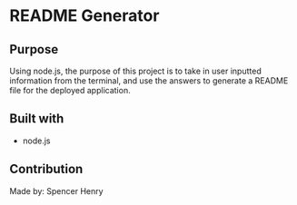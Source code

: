 # README Generator

## Purpose
Using node.js, the purpose of this project is to take in user inputted information from the terminal, and use the answers to generate a README file for the deployed application.

## Built with
* node.js

## Contribution
Made by: Spencer Henry
    
   
    

